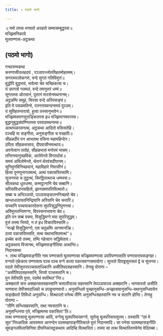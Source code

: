 ```yaml
---
title: ० पठमो भागो

---
```

॥ नमो तस्स भगवतो अरहतो सम्मासम्बुद्धस्स॥  
मज्झिमनिकाये  
मूलपण्णास-अट्ठकथा  


## (पठमो भागो)

गन्थारम्भकथा  
करुणासीतलहदयं , पञ्ञापज्जोतविहतमोहतमम्।  
सनरामरलोकगरुं, वन्दे सुगतं गतिविमुत्तं॥  
बुद्धोपि बुद्धभावं, भावेत्वा चेव सच्छिकत्वा च।  
यं उपगतो गतमलं, वन्दे तमनुत्तरं धम्मं॥  
सुगतस्स ओरसानं, पुत्तानं मारसेनमथनानम्।  
अट्ठन्नम्पि समूहं, सिरसा वन्दे अरियसङ्घं॥  
इति मे पसन्नमतिनो, रतनत्तयवन्दनामयं पुञ्ञम्।  
यं सुविहतन्तरायो, हुत्वा तस्सानुभावेन॥  
मज्झिमपमाणसुत्तङ्कितस्स इध मज्झिमागमवरस्स।  
बुद्धानुबुद्धसंवण्णितस्स परवादमथनस्स॥  
अत्थप्पकासनत्थं, अट्ठकथा आदितो वसिसतेहि।  
पञ्चहि या सङ्गीता, अनुसङ्गीता च पच्छापि॥  
सीहळदीपं पन आभताथ वसिना महामहिन्देन।  
ठपिता सीहळभासाय, दीपवासीनमत्थाय॥  
अपनेत्वान ततोहं, सीहळभासं मनोरमं भासम्।  
तन्तिनयानुच्छविकं, आरोपेन्तो विगतदोसं॥  
समयं अविलोमेन्तो, थेरानं थेरवंसदीपानम्।  
सुनिपुणविनिच्छयानं, महाविहारे निवासीनं॥  
हित्वा पुनप्पुनागतमत्थं, अत्थं पकासयिस्सामि।  
सुजनस्स च तुट्ठत्थं, चिरट्ठितत्थञ्च धम्मस्स॥  
सीलकथा धुतधम्मा, कम्मट्ठानानि चेव सब्बानि।  
चरियाविधानसहितो, झानसमापत्तिवित्थारो॥  
सब्बा च अभिञ्ञायो, पञ्ञासङ्कलननिच्छयो चेव।  
खन्धाधातायतनिन्द्रियानि अरियानि चेव चत्तारि॥  
सच्चानि पच्चयाकारदेसना सुपरिसुद्धनिपुणनया।  
अविमुत्ततन्तिमग्गा, विपस्सनाभावना चेव॥  
इति पन सब्बं यस्मा, विसुद्धिमग्गे मया सुपरिसुद्धम्।  
वुत्तं तस्मा भिय्यो, न तं इध विचारयिस्सामि॥  
‘‘मज्झे विसुद्धिमग्गो, एस चतुन्नम्पि आगमानञ्हि।  
ठत्वा पकासयिस्सति, तत्थ यथाभासितमत्थं’’॥  
इच्चेव कतो तस्मा, तम्पि गहेत्वान सद्धिमेताय।  
अट्ठकथाय विजानथ, मज्झिमसङ्गीतिया अत्थन्ति॥  
निदानकथा  
१. तत्थ मज्झिमसङ्गीति नाम पण्णासतो मूलपण्णासा मज्झिमपण्णासा उपरिपण्णासाति पण्णासत्तयसङ्गहा। वग्गतो एकेकाय पण्णासाय पञ्च पञ्च वग्गे कत्वा पन्नरसवग्गसमायोगा। सुत्ततो दियड्ढसुत्तसतं द्वे च सुत्तन्ता। पदतो तेवीसुत्तरपञ्चसताधिकानि असीतिपदसहस्सानि। तेनाहु पोराणा –  
‘‘असीतिपदसहस्सानि, भिय्यो पञ्चसतानि च।  
पुन तेवीसति वुत्ता, पदमेवं ववत्थित’’न्ति॥  
अक्खरतो सत्त अक्खरसतसहस्सानि चत्तालीसञ्च सहस्सानि तेपञ्ञासञ्च अक्खरानि। भाणवारतो असीति भाणवारा तेवीसपदाधिको च उपड्ढभाणवारो। अनुसन्धितो पुच्छानुसन्धि-अज्झासयानुसन्धि-यथानुसन्धिवसेन सङ्खेपतो तिविधो अनुसन्धि। वित्थारतो पनेत्थ तीणि अनुसन्धिसहस्सानि नव च सतानि होन्ति। तेनाहु पोराणा –  
‘‘तीणि सन्धिसहस्सानि, तथा नवसतानि च।  
अनुसन्धिनया एते, मज्झिमस्स पकासिता’’ति॥  
तत्थ पण्णासासु मूलपण्णासा आदि, वग्गेसु मूलपरियायवग्गो, सुत्तेसु मूलपरियायसुत्तम्। तस्सापि ‘‘एवं मे सुत’’न्तिआदिकं आयस्मता आनन्देन पठममहासङ्गीतिकाले वुत्तं निदानमादि। सा पनेसा पठममहासङ्गीति सुमङ्गलविलासिनिया दीघनिकायट्ठकथाय आदिम्हि वित्थारिता। तस्मा सा तत्थ वित्थारितनयेनेव वेदितब्बा।  